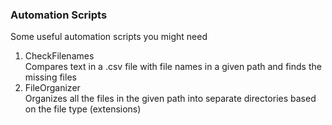 ### Automation Scripts

Some useful automation scripts you might need

1. CheckFilenames <br>
   Compares text in a .csv file with file names in a given path and finds the missing files
2. FileOrganizer <br>
   Organizes all the files in the given path into separate directories based on the file type (extensions) 